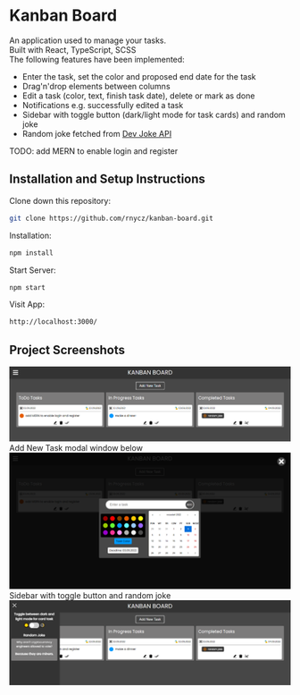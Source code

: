 # Kanban Board

An application used to manage your tasks.<br />
Built with React, TypeScript, SCSS<br />
The following features have been implemented:

-   Enter the task, set the color and proposed end date for the task
-   Drag'n'drop elements between columns
-   Edit a task (color, text, finish task date), delete or mark as done
-   Notifications e.g. successfully edited a task
-   Sidebar with toggle button (dark/light mode for task cards) and random joke
-   Random joke fetched from [Dev Joke API](https://documenter.getpostman.com/view/16443297/TzkyLee7)

TODO: add MERN to enable login and register

## Installation and Setup Instructions

Clone down this repository:

```bash
git clone https://github.com/rnycz/kanban-board.git
```

Installation:

```bash
npm install
```

Start Server:

```bash
npm start
```

Visit App:

```bash
http://localhost:3000/
```

## Project Screenshots

![](./public/app-screen1.PNG) <br />
Add New Task modal window below <br />
![](./public/app-screen2.PNG) <br />
Sidebar with toggle button and random joke <br />
![](./public/app-screen3.PNG) <br />
